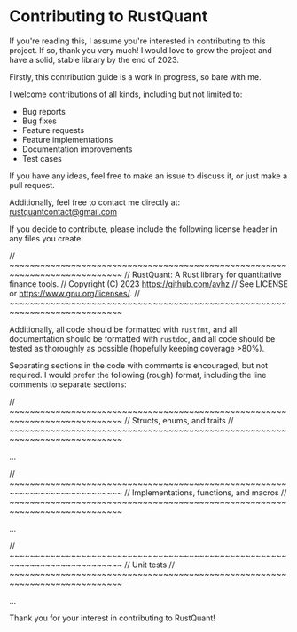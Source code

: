 # Contributing to RustQuant

If you're reading this, I assume you're interested in contributing to this project. 
If so, thank you very much! I would love to grow the project and have a solid, 
stable library by the end of 2023.

Firstly, this contribution guide is a work in progress, so bare with me. 

I welcome contributions of all kinds, including but not limited to:

* Bug reports
* Bug fixes
* Feature requests
* Feature implementations
* Documentation improvements
* Test cases

If you have any ideas, feel free to make an issue to discuss it, 
or just make a pull request.

Additionally, feel free to contact me directly at: rustquantcontact@gmail.com

If you decide to contribute, please include the following 
license header in any files you create:

// ~~~~~~~~~~~~~~~~~~~~~~~~~~~~~~~~~~~~~~~~~~~~~~~~~~~~~~~~~~~~~~~~~~~~~~~~~~~~
// RustQuant: A Rust library for quantitative finance tools.
// Copyright (C) 2023 https://github.com/avhz
// See LICENSE or <https://www.gnu.org/licenses/>.
// ~~~~~~~~~~~~~~~~~~~~~~~~~~~~~~~~~~~~~~~~~~~~~~~~~~~~~~~~~~~~~~~~~~~~~~~~~~~~

Additionally, all code should be formatted with `rustfmt`, and all documentation 
should be formatted with `rustdoc`, and all code should be tested 
as thoroughly as possible (hopefully keeping coverage >80%).

Separating sections in the code with comments is encouraged, but not required. 
I would prefer the following (rough) format, 
including the line comments to separate sections:

// ~~~~~~~~~~~~~~~~~~~~~~~~~~~~~~~~~~~~~~~~~~~~~~~~~~~~~~~~~~~~~~~~~~~~~~~~~~~~
// Structs, enums, and traits
// ~~~~~~~~~~~~~~~~~~~~~~~~~~~~~~~~~~~~~~~~~~~~~~~~~~~~~~~~~~~~~~~~~~~~~~~~~~~~

...

// ~~~~~~~~~~~~~~~~~~~~~~~~~~~~~~~~~~~~~~~~~~~~~~~~~~~~~~~~~~~~~~~~~~~~~~~~~~~~
// Implementations, functions, and macros
// ~~~~~~~~~~~~~~~~~~~~~~~~~~~~~~~~~~~~~~~~~~~~~~~~~~~~~~~~~~~~~~~~~~~~~~~~~~~~

...

// ~~~~~~~~~~~~~~~~~~~~~~~~~~~~~~~~~~~~~~~~~~~~~~~~~~~~~~~~~~~~~~~~~~~~~~~~~~~~
// Unit tests
// ~~~~~~~~~~~~~~~~~~~~~~~~~~~~~~~~~~~~~~~~~~~~~~~~~~~~~~~~~~~~~~~~~~~~~~~~~~~~

...

Thank you for your interest in contributing to RustQuant!